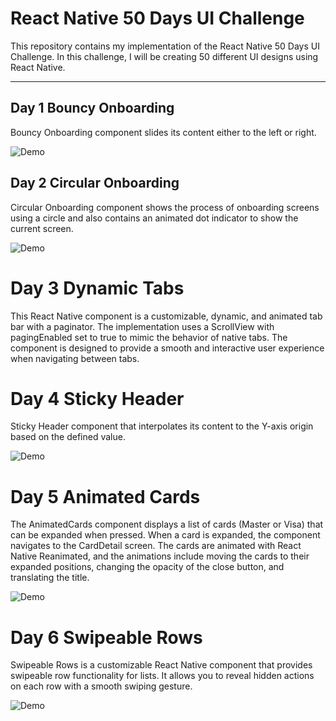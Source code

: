 # React Native 50 Days UI Challenge

This repository contains my implementation of the React Native 50 Days UI Challenge. In this challenge, I will be creating 50 different UI designs using React Native.

---

## Day 1 Bouncy Onboarding

Bouncy Onboarding component slides its content either to the left or right.

![Demo](http://drive.google.com/uc?export=view&id=1Es1I4HlIuuukgUiuwTsUbyYQZLsfnuif)

## Day 2 Circular Onboarding

Circular Onboarding component shows the process of onboarding screens using a circle and also contains an animated dot indicator to show the current screen.

![Demo](http://drive.google.com/uc?export=view&id=1isFYjtAh94V_q-XychIfYu3LyMOVocB2)

# Day 3 Dynamic Tabs

This React Native component is a customizable, dynamic, and animated tab bar with a paginator. The implementation uses a ScrollView with pagingEnabled set to true to mimic the behavior of native tabs. The component is designed to provide a smooth and interactive user experience when navigating between tabs.

# Day 4 Sticky Header

Sticky Header component that interpolates its content to the Y-axis origin based on the defined value.

![Demo](http://drive.google.com/uc?export=view&id=1XtrGQFBGnogw0TaC6O7fPtKrbSg9czEt)

# Day 5 Animated Cards

The AnimatedCards component displays a list of cards (Master or Visa) that can be expanded when pressed. When a card is expanded, the component navigates to the CardDetail screen. The cards are animated with React Native Reanimated, and the animations include moving the cards to their expanded positions, changing the opacity of the close button, and translating the title.

![Demo](http://drive.google.com/uc?export=view&id=1Cw-AO4nBt3YKv1WfpNIW1dubc_0KmcHy)

# Day 6 Swipeable Rows

Swipeable Rows is a customizable React Native component that provides swipeable row functionality for lists. It allows you to reveal hidden actions on each row with a smooth swiping gesture.

![Demo](http://drive.google.com/uc?export=view&id=1ZopC_HRtBTO0q62i6_fkOzNVgh9-5Gtl)
